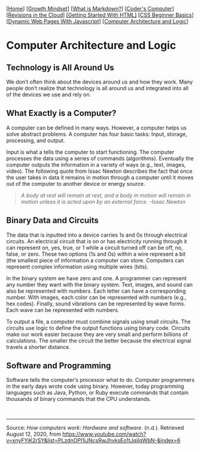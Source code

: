 [[Home](README.md)] [[Growth Mindset](growthmindset.md)] [[What is Markdown?](learning_markdown.md)] [[Coder's Computer](coders_computer.md)] [[Revisions in the Cloud](revisions_in_the_cloud.md)] [[Getting Started With HTML]](gettingstartedwithhtml.md) [[CSS Beginner Basics](css_basics.md)] [[Dynamic Web Pages With Javascript](dynamic_webpages_with_javascript.md)] [[Computer Architecture and Logic](computer_architecture_and_logic.md)]
# Computer Architecture and Logic

## Technology is All Around Us
We don’t often think about the devices around us and how they work.  Many people don’t realize that technology is all around us and integrated into all of the devices we use and rely on.

## What Exactly is a Computer?
A computer can be defined in many ways.  However, a computer helps us solve abstract problems.  A computer has four basic tasks: Input, storage, processing, and output.

Input is what a tells the computer to start functioning.  The computer processes the data using a series of commands (algorithms).  Eventually the computer outputs the information in a variety of ways (e.g., text, images, video).  The following quote from Issac Newton describes the fact that once the user takes in data it remains in motion through a computer until it moves out of the computer to another device or energy source.
> *A body at rest will remain at rest, and a body in motion will remain in motion unless it is acted upon by an external force.  -Issac Newton*

## Binary Data and Circuits
The data that is inputted into a device carries 1s and 0s through electrical circuits.  An electrical circuit that is on or has electricity running through it can represent on, yes, true, or 1 while a circuit turned off can be off, no, false, or zero.  These two options (1s and 0s) within a wire represent a bit (the smallest piece of information a computer can store.  Computers can represent complex information using multiple wires (bits).  

In the binary system we have zero and one.  A programmer can represent any number they want with the binary system.  Text, images, and sound can also be represented with numbers.  Each letter can have a corresponding number.  With images, each color can be represented with numbers (e.g., hex codes).  Finally, sound vibrations can be represented by wave forms.  Each wave can be represented with numbers.  

To output a file, a computer must combine signals using small circuits.  The circuits use logic to define the output functions using binary code.  Circuits make our work easier because they are very small and perform billions of calculations.  The smaller the circuit the better because the electrical signal travels a shorter distance.  

## Software and Programming
Software tells the computer’s processor what to do.  Computer programmers in the early days wrote code using binary.  However, today programming languages such as Java, Python, or Ruby execute commands that contain thousands of binary commands that the CPU understands.              


<br>
<hr>

Source:
*How computers work: Hardware and software.* (n.d.). Retrieved August 12, 2020, from https://www.youtube.com/watch?v=xnyFYiK2rSY&list=PLzdnOPI1iJNcsRwJhvksEo1tJqjIqWbN-&index=6